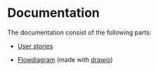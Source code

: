 # Documentation

The documentation consist of the following parts:

* [User stories](UserStories.md)

* [Flowdiagram](ludoflow.drawio) (made with [drawio](http://draw.io))

  

